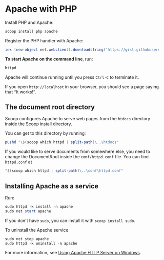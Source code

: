 # Apache with PHP

Install PHP and Apache:

```powershell
scoop install php apache
```

Register the PHP handler with Apache:

```powershell
iex (new-object net.webclient).downloadstring('https://gist.githubusercontent.com/nilkesede/c98a275b80b6d373131df82eaba96c63/raw/apache-php-init.ps1')
```

**To start Apache on the command line**, run:

```powershell
httpd
```

Apache will continue running until you press `Ctrl-C` to terminate it.

If you open `http://localhost` in your browser, you should see a page saying that “It works!”.

## The document root directory

Scoop configures Apache to serve web pages from the `htdocs` directory inside the Scoop install directory.

You can get to this directory by running:

```powershell
pushd "\$(scoop which httpd | split-path)\..\htdocs"
```

If you would like to serve documents from somewhere else, you need to change the DocumentRoot inside the `conf/httpd.conf` file. You can find `httpd.conf` at

```powershell
"$(scoop which httpd | split-path)\..\conf\httpd.conf"
```

## Installing Apache as a service

Run:

```powershell
sudo httpd -k install -n apache
sudo net start apache
```

If you don't have `sudo`, you can install it with `scoop install sudo`.

To uninstall the Apache service

```powershell
sudo net stop apache
sudo httpd -k uninstall -n apache
```

For more information, see [Using Apache HTTP Server on Windows](https://httpd.apache.org/docs/current/platform/windows.html).
